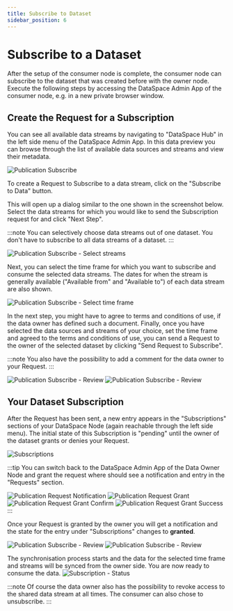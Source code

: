 ```yaml
---
title: Subscribe to Dataset
sidebar_position: 6
---
```


# Subscribe to a Dataset

After the setup of the consumer node is complete, the consumer node can subscribe to the dataset that was created before with the owner node.
Execute the following steps by accessing the DataSpace Admin App of the consumer node, e.g. in a new private browser window.

## Create the Request for a Subscription

You can see all available data streams by navigating to "DataSpace Hub" in the left side menu of the DataSpace Admin App.
In this data preview you can browse through the list of available data sources and streams and view their metadata.

![Publication Subscribe](./img/publication-subscribe-1.png)

To create a Request to Subscribe to a data stream, click on the "Subscribe to Data" button.

This will open up a dialog similar to the one shown in the screenshot below. Select the data streams for which you would like to send the Subscription request for and click "Next Step".

:::note
You can selectively choose data streams out of one dataset. You don't have to subscribe to all data streams of a dataset.
:::

![Publication Subscribe - Select streams](./img/publication-subscribe-2.png)

Next, you can select the time frame for which you want to subscribe and consume the selected data streams. The dates for when the stream is generally available ("Available from" and "Available to") of each data stream are also shown.

![Publication Subscribe - Select time frame](./img/publication-subscribe-3.png)

In the next step, you might have to agree to terms and conditions of use, if the data owner has defined such a document.
Finally, once you have selected the data sources and streams of your choice, set the time frame and agreed to the terms and conditions of use, you can send a Request to the owner of the selected dataset by clicking "Send Request to Subscribe".

:::note
You also have the possibility to add a comment for the data owner to your Request.
:::

![Publication Subscribe - Review](./img/publication-subscribe-4.png)
![Publication Subscribe - Review](./img/publication-subscribe-5.png)

## Your Dataset Subscription

After the Request has been sent, a new entry appears in the "Subscriptions" sections of your DataSpace Node (again reachable through the left side menu). The initial state of this Subscription is "pending" until the owner of the dataset grants or denies your Request.

![Subscriptions](./img/publication-request-1.png)

:::tip
You can switch back to the DataSpace Admin App of the Data Owner Node and grant the request where should see a notification and entry in the "Requests" section.

![Publication Request Notification](./img/publication-request-2.png)
![Publication Request Grant](./img/publication-request-3.png)
![Publication Request Grant Confirm](./img/publication-request-4.png)
![Publication Request Grant Success](./img/publication-request-5.png)
:::

Once your Request is granted by the owner you will get a notification and the state for the entry under "Subscriptions" changes to **granted**. 

![Publication Subscribe - Review](./img/publication-subscribe-6.png)
![Publication Subscribe - Review](./img/publication-subscribe-7.png)

The synchronisation process starts and the data for the selected time frame and streams will be synced from the owner side. You are now ready to consume the data.
![Subscription - Status](./img/publication-subscribe-8.png)

:::note
Of course the data owner also has the possibility to revoke access to the shared data stream at all times.
The consumer can also chose to unsubscribe.
:::
